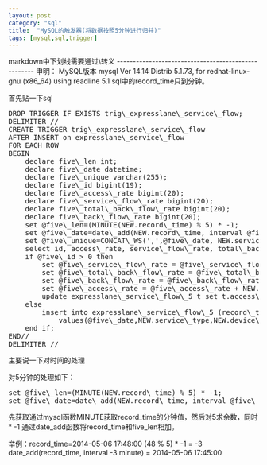 ```yaml
---
layout: post
category: "sql"
title:  "MySQL的触发器(将数据按照5分钟进行归并)"
tags: [mysql,sql,trigger]
---
```


markdown中下划线需要通过\转义
\-\-\-\-\-\-\-\-\-\-\-\-\-\-\-\-\-\-\-\-\-\-\-\-\-\-\-\-\-\-\-\-\-\-\-\-\-\-\-\-\-\-\-\-\-\-\-\-\-\-\-\-
申明：
MySQL版本 mysql  Ver 14.14 Distrib 5.1.73, for redhat-linux-gnu (x86\_64) using readline 5.1
sql中的record\_time只到分钟。

首先贴一下sql
<pre class="prettyPrint">
DROP TRIGGER IF EXISTS trig\_expresslane\_service\_flow;
DELIMITER //
CREATE TRIGGER trig\_expresslane\_service\_flow
AFTER INSERT on expresslane\_service\_flow
FOR EACH ROW
BEGIN
	declare five\_len int;
	declare five\_date datetime;
	declare five\_unique varchar(255);
	declare five\_id bigint(19);
	declare five\_access\_rate bigint(20);
	declare five\_service\_flow\_rate bigint(20);
	declare five\_total\_back\_flow\_rate bigint(20);
	declare five\_back\_flow\_rate bigint(20);
	set @five\_len=(MINUTE(NEW.record\_time) % 5) * -1;
	set @five\_date=date\_add(NEW.record\_time, interval @five\_len minute);
	set @five\_unique=CONCAT\_WS(',',@five\_date, NEW.service\_type, NEW.device\_idn, NEW.app\_id, NEW.domain);
	select id, access\_rate, service\_flow\_rate, total\_back\_flow\_rate, back\_flow\_rate into @five\_id, @five\_access\_rate, @five\_service\_flow\_rate, @five\_total\_back\_flow\_rate, @five\_back\_flow\_rate from expresslane\_service\_flow\_5 where unique\_field = @five\_unique;
	if @five\_id > 0 then
		set @five\_service\_flow\_rate = @five\_service\_flow\_rate + NEW.service\_flow\_rate;
		set @five\_total\_back\_flow\_rate = @five\_total\_back\_flow\_rate + NEW.total\_back\_flow\_rate;
		set @five\_back\_flow\_rate = @five\_back\_flow\_rate + NEW.back\_flow\_rate;
		set @five\_access\_rate = @five\_access\_rate + NEW.access\_rate;
		update expresslane\_service\_flow\_5 t set t.access\_rate=@five\_access\_rate, t.service\_flow\_rate=@five\_service\_flow\_rate, t.total\_back\_flow\_rate=@five\_total\_back\_flow\_rate, t.back\_flow\_rate=@five\_back\_flow\_rate where t.id = @five\_id;
	else
		insert into expresslane\_service\_flow\_5 (record\_time,service\_type,device\_idn,domain,app\_id,access\_rate,service\_flow\_rate,total\_back\_flow\_rate,back\_flow\_rate,unique\_field)
			values(@five\_date,NEW.service\_type,NEW.device\_idn,NEW.domain,NEW.app\_id,NEW.access\_rate,NEW.service\_flow\_rate,NEW.total\_back\_flow\_rate,NEW.back\_flow\_rate,@five\_unique);
	end if;
END//
DELIMITER //
</pre>

主要说一下对时间的处理

对5分钟的处理如下：
<pre class="prettyPrint">
set @five\_len=(MINUTE(NEW.record\_time) % 5) * -1;
set @five\_date=date\_add(NEW.record\_time, interval @five\_len minute);
</pre>
先获取通过mysql函数MINUTE获取record\_time的分钟值，然后对5求余数，同时 * -1
通过date\_add函数将record\_time和five\_len相加。

举例：record\_time=2014-05-06 17:48:00 
(48 % 5) * -1 = -3
date\_add(record\_time, interval -3 minute) = 2014-05-06 17:45:00 

